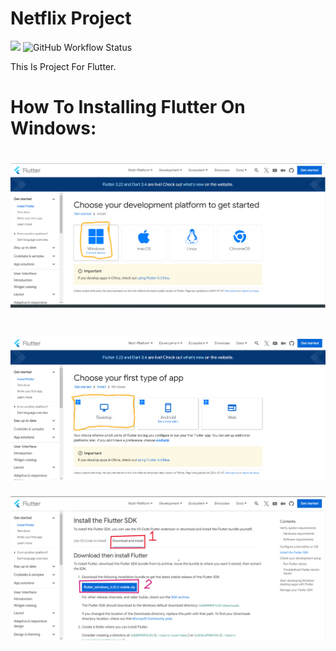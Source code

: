 # Netflix Project

<img id="shieldsimg" src="https://img.shields.io/badge/Updating%20the%20project-8A2BE2"></img>
![GitHub Workflow Status](https://img.shields.io/badge/GITHUB-Updating_the_project-5C2D91?logo=github&logoColor=white)

This Is Project For Flutter.

# How To Installing Flutter On Windows:
![image](assets/flutterinstallingwindows.png)
================================================================================================
![image](assets/Selection.png)
================================================================================================
![image](assets/Installing.png)